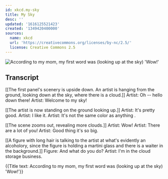 ```yaml
---
id: xkcd.my-sky
title: My Sky
desc: ''
updated: '1616125521423'
created: '1349420400000'
sources:
  name: xkcd
  url: 'https://creativecommons.org/licenses/by-nc/2.5/'
  license: Creative Commons 2.5
---
```

![According to my mom, my first word was (looking up at the sky) 'Wow!'](https://imgs.xkcd.com/comics/my_sky.png)

## Transcript
[[The first panel's scenery is upside down.  An artist is hanging from the ground, looking down at the sky, where there is a cloud.]]
Artist: Oh -- hello down there!
Artist: Welcome to my sky!

[[The artist is now standing on the ground looking up.]]
Artist: It's pretty good.
Artist: I like it.
Artist: It's not the same color as 
anything
.

[[The scene zooms out, revealing more clouds.]]
Artist: Wow!
Artist: There are a 
lot
 of you!
Artist: Good thing it's so big.

[[A figure with long hair is talking to the artist at what's evidently an alcoholory, since the figure is holding a martini glass and there is a waiter in the background.]]
Figure: And what do 
you
 do?
Artist: I'm in the cloud storage business.

{{Title text: According to my mom, my first word was (looking up at the sky) 'Wow!'}}
